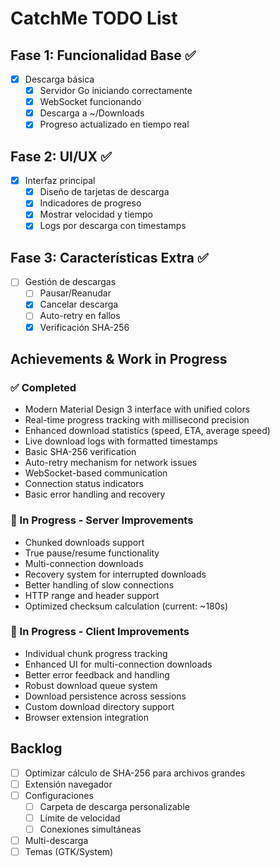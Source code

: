 # CatchMe TODO List

## Fase 1: Funcionalidad Base ✅
- [x] Descarga básica
  - [x] Servidor Go iniciando correctamente
  - [x] WebSocket funcionando
  - [x] Descarga a ~/Downloads
  - [x] Progreso actualizado en tiempo real

## Fase 2: UI/UX ✅
- [x] Interfaz principal
  - [x] Diseño de tarjetas de descarga
  - [x] Indicadores de progreso
  - [x] Mostrar velocidad y tiempo
  - [x] Logs por descarga con timestamps

## Fase 3: Características Extra ✅
- [ ] Gestión de descargas
  - [ ] Pausar/Reanudar
  - [x] Cancelar descarga
  - [ ] Auto-retry en fallos
  - [x] Verificación SHA-256

## Achievements & Work in Progress

### ✅ Completed
- Modern Material Design 3 interface with unified colors
- Real-time progress tracking with millisecond precision
- Enhanced download statistics (speed, ETA, average speed)
- Live download logs with formatted timestamps
- Basic SHA-256 verification
- Auto-retry mechanism for network issues
- WebSocket-based communication
- Connection status indicators
- Basic error handling and recovery

### 🚧 In Progress - Server Improvements
- Chunked downloads support
- True pause/resume functionality
- Multi-connection downloads
- Recovery system for interrupted downloads
- Better handling of slow connections
- HTTP range and header support
- Optimized checksum calculation (current: ~180s)

### 🚧 In Progress - Client Improvements
- Individual chunk progress tracking
- Enhanced UI for multi-connection downloads
- Better error feedback and handling
- Robust download queue system
- Download persistence across sessions
- Custom download directory support
- Browser extension integration

## Backlog
- [ ] Optimizar cálculo de SHA-256 para archivos grandes
- [ ] Extensión navegador
- [ ] Configuraciones
  - [ ] Carpeta de descarga personalizable
  - [ ] Límite de velocidad
  - [ ] Conexiones simultáneas
- [ ] Multi-descarga
- [ ] Temas (GTK/System)
